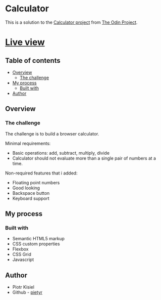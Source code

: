 # Calculator

This is a solution to the [Calculator project](https://www.theodinproject.com/lessons/foundations-calculator) from [The Odin Project](https://www.theodinproject.com).

# [Live view](https://pietyr.github.io/calculator/)

## Table of contents

-   [Overview](#overview)
    -   [The challenge](#the-challenge)
-   [My process](#my-process)
    -   [Built with](#built-with)
-   [Author](#author)

## Overview

### The challenge

The challenge is to build a browser calculator.

Minimal requirements:

-   Basic operations: add, subtract, multiply, divide
-   Calculator should not evaluate more than a single pair of numbers at a time.

Non-required features that i added:

-   Floating point numbers
-   Good looking
-   Backspace button
-   Keyboard support

## My process

### Built with

-   Semantic HTML5 markup
-   CSS custom properties
-   Flexbox
-   CSS Grid
-   Javascript

## Author

-   Piotr Kisiel
-   Github - [pietyr](https://github.com/pietyr)
